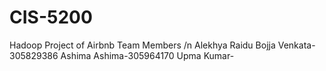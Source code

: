# CIS-5200
Hadoop Project of Airbnb
Team Members /n
Alekhya Raidu Bojja Venkata- 305829386
Ashima Ashima-305964170
Upma Kumar- 
